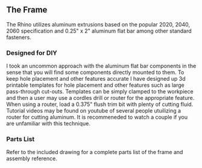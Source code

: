 ## The Frame
The Rhino utilizes aluminum extrusions based on the popular 2020, 2040, 2060 specification and 0.25" x 2" aluminum flat bar among other standard fasteners.  

### Designed for DIY
I took an uncommon approach with the aluminum flat bar components in the sense that you will find some components directly mounted to them.  To keep hole placement and 
other features accurate I have designed up 3d printable templates for hole placement and other features such as large pass-through cut-outs.  Templates can be simply clamped to the
workpiece and then a user may use a cordles drill or router for the appropriate feature.  When using a router, load a 0.375" flush trim bit with plenty of cutting fluid.  Tutorial videos 
may be found on youtube of several people utuilizing a router for cutting aluminum.  It is recommeneded to watch a couple if you are unfamiliar with this technique.

### Parts List
Refer to the included drawing for a complete parts list of the frame and assembly reference.  
